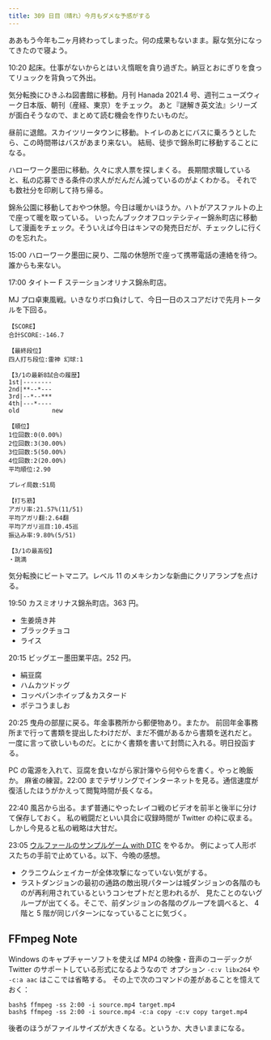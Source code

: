 ```yaml
---
title: 309 日目（晴れ）今月もダメな予感がする
---
```


ああもう今年も二ヶ月終わってしまった。何の成果もないまま。厭な気分になってきたので寝よう。

10:20 起床。仕事がないからとはいえ惰眠を貪り過ぎた。納豆とおにぎりを食ってリュックを背負って外出。

気分転換にひきふね図書館に移動。月刊 Hanada 2021.4 号、週刊ニューズウィーク日本版、朝刊（産経、東京）をチェック。
あと『謎解き英文法』シリーズが面白そうなので、まとめて読む機会を作りたいものだ。

昼前に退館。スカイツリータウンに移動。トイレのあとにバスに乗ろうとしたら、この時間帯はバスがあまり来ない。
結局、徒歩で錦糸町に移動することになる。

ハローワーク墨田に移動。久々に求人票を探しまくる。
長期間求職していると、私の応募できる条件の求人がだんだん減っているのがよくわかる。
それでも数社分を印刷して持ち帰る。

錦糸公園に移動しておやつ休憩。今日は暖かいほうか。ハトがアスファルトの上で座って暖を取っている。
いったんブックオフロッテシティー錦糸町店に移動して漫画をチェック。そういえば今日はキンマの発売日だが、チェックしに行くのを忘れた。

15:00 ハローワーク墨田に戻り、二階の休憩所で座って携帯電話の連絡を待つ。誰からも来ない。

17:00 タイトー F ステーションオリナス錦糸町店。

MJ プロ卓東風戦。いきなりボロ負けして、今日一日のスコアだけで先月トータルを下回る。

```text
【SCORE】
合計SCORE:-146.7

【最終段位】
四人打ち段位:雷神 幻球:1

【3/1の最新8試合の履歴】
1st|--------
2nd|**--*---
3rd|--*--***
4th|---*----
old         new

【順位】
1位回数:0(0.00%)
2位回数:3(30.00%)
3位回数:5(50.00%)
4位回数:2(20.00%)
平均順位:2.90

プレイ局数:51局

【打ち筋】
アガリ率:21.57%(11/51)
平均アガリ翻:2.64翻
平均アガリ巡目:10.45巡
振込み率:9.80%(5/51)

【3/1の最高役】
・跳満
```

気分転換にビートマニア。レベル 11 のメキシカンな新曲にクリアランプを点ける。

19:50 カスミオリナス錦糸町店。363 円。

* 生姜焼き丼
* ブラックチョコ
* ライス

20:15 ビッグエー墨田業平店。252 円。

* 絹豆腐
* ハムカツドッグ
* コッペパンホイップ＆カスタード
* ポテコうましお

20:25 曳舟の部屋に戻る。年金事務所から郵便物あり。またか。
前回年金事務所まで行って書類を提出したわけだが、まだ不備があるから書類を送れだと。
一度に言って欲しいものだ。とにかく書類を書いて封筒に入れる。明日投函する。

PC の電源を入れて、豆腐を食いながら家計簿やら何やらを書く。やっと晩飯か。
麻雀の練習。22:00 までテザリングでインターネットを見る。通信速度が復活したほうがかえって閲覧時間が長くなる。

22:40 風呂から出る。まず普通にやったレイコ戦のビデオを前半と後半に分けて保存しておく。
私の戦闘だといい具合に収録時間が Twitter の枠に収まる。しかし今見ると私の戦略は大甘だ。

23:05 [ウルファールのサンプルゲーム with DTC][bshf21b] をやるか。
例によって人形ボスたちの手前で止めている。以下、今晩の感想。

* クラニウムシェイカーが全体攻撃になっていない気がする。
* ラストダンジョンの最初の通路の敵出現パターンは城ダンジョンの各階のものが再利用されているというコンセプトだと思われるが、
  見たことのないグループが出てくる。そこで、前ダンジョンの各階のグループを調べると、
  4 階と 5 階が同じパターンになっていることに気づく。

## FFmpeg Note

Windows のキャプチャーソフトを使えば MP4 の映像・音声のコーデックが Twitter のサポートしている形式になるようなので
オプション `-c:v libx264` や `-c:a aac` はここでは省略する。
その上で次のコマンドの差があることを憶えておく：

```console
bash$ ffmpeg -ss 2:00 -i source.mp4 target.mp4
bash$ ffmpeg -ss 2:00 -i source.mp4 -c:a copy -c:v copy target.mp4
```

後者のほうがファイルサイズが大きくなる。というか、大きいままになる。

[bshf21b]: https://wodifes.net/game/show/446
